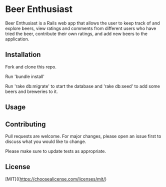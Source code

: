 # Beer Enthusiast

Beer Enthusiast is a Rails web app that allows the user to keep track of and explore beers, view ratings and comments from different users who have tried the beer, contribute their own ratings, and add new beers to the application. 

## Installation
Fork and clone this repo.

Run 'bundle install'

Run 'rake db:migrate' to start the database and 'rake db:seed' to add some beers and breweries to it.

## Usage

## Contributing

Pull requests are welcome. For major changes, please open an issue first to discuss what you would like to change.

Please make sure to update tests as appropriate.

## License
[MIT]((https://choosealicense.com/licenses/mit/)
